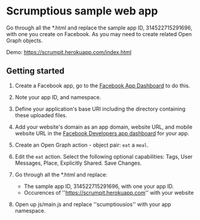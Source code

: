 Scrumptious sample web app
=================================

Go through all the *.html and replace the sample app ID, 314522715291696, with one you create on Facebook. As you may need to create related Open Graph objects.

Demo: https://scrumpit.herokuapp.com/index.html

## Getting started

  1. Create a Facebook app, go to the [Facebook App Dashboard](https://developers.facebook.com/apps/) to do this.
  1. Note your app ID, and namespace.
  1. Define your application's base URI including the directory containing these uploaded files.
  1. Add your website's domain as an app domain, website URL, and mobile website URL in the [Facebook Developers app dashboard](https://developers.facebook.com/apps/) for your app.
  1. Create an Open Graph action - object pair: `eat` a `meal`.
  1. Edit the `eat` action. Select the following optional capabilities: Tags, User Messages, Place, Explicitly Shared. Save Changes.
  1. Go through all the *.html and replace:
   
      + The sample app ID, 314522715291696, with one your app ID.
      + Occurences of ''https://scrumpit.herokuapp.com'' with your website

  1. Open up js/main.js and replace ''scumptiousios'' with your app namespace.
